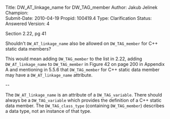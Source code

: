 Title:       DW_AT_linkage_name for DW_TAG_member
Author:      Jakub Jelinek
Champion:    
Submit-Date: 2010-04-19
Propid:      100419.4
Type:        Clarification
Status:      Answered
Version:     4

Section 2.22, pg 41

Shouldn't `DW_AT_linkage_name` also be allowed on `DW_TAG_member` for C++ static data members?

This would mean adding `DW_TAG_member` to the list in 2.22, adding `DW_AT_linkage_name` 
to `DW_TAG_member` in Figure 42 on page 200 in Appendix A and mentioning in 5.5.6 that 
`DW_TAG_member` for C++ static data member may have a `DW_AT_linkage_name` attribute.

-- 

The `DW_AT_linkage_name` is an attribute of a `DW_TAG_variable`.  There should always
be a `DW_TAG_variable` which provides the definition of a C++ static data member.
The `DW_TAG_class_type` (containing `DW_TAG_member`) describes a data type, not 
an instance of that type.  
